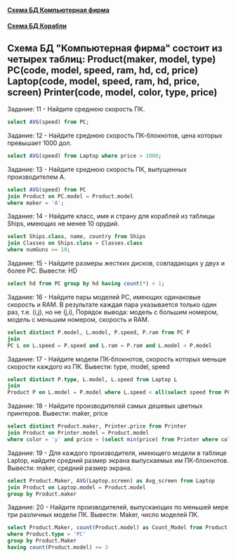 #### **[Схема БД Компьютерная фирма](https://sql-ex.ru/help/select13.php#db_1)**
#### **[Схема БД Корабли](https://www.sql-ex.ru/help/select13.php#db_3)**

**Схема БД "Компьютерная фирма" состоит из четырех таблиц:**
Product(maker, model, type)
PC(code, model, speed, ram, hd, cd, price)
Laptop(code, model, speed, ram, hd, price, screen)
Printer(code, model, color, type, price)
---

Задание: 11 - Найдите среднюю скорость ПК.
```sql
select AVG(speed) from PC;
```
Задание: 12 - Найдите среднюю скорость ПК-блокнотов, цена которых превышает 1000 дол.
```sql
select AVG(speed) from Laptop where price > 1000;
```
Задание: 13 - Найдите среднюю скорость ПК, выпущенных производителем A.
```sql
select AVG(speed) from PC 
join Product on PC.model = Product.model
where maker = 'A';
```
Задание: 14 - Найдите класс, имя и страну для кораблей из таблицы Ships, имеющих не менее 10 орудий.
```sql
select Ships.class, name, country from Ships
join Classes on Ships.class = Classes.class
where numGuns >= 10;
```
Задание: 15 - Найдите размеры жестких дисков, совпадающих у двух и более PC. Вывести: HD
```sql
select hd from PC group by hd having count(*) > 1;
```
Задание: 16 - Найдите пары моделей PC, имеющих одинаковые скорость и RAM. В результате каждая пара указывается только один раз, т.е. (i,j), но не (j,i), Порядок вывода: модель с большим номером, модель с меньшим номером, скорость и RAM.
```sql
select distinct P.model, L.model, P.speed, P.ram from PC P 
join 
PC L on L.speed = P.speed and L.ram = P.ram and L.model < P.model
```
Задание: 17 - Найдите модели ПК-блокнотов, скорость которых меньше скорости каждого из ПК.
Вывести: type, model, speed
```sql
select distinct P.type, L.model, L.speed from Laptop L
join
Product P on L.model = P.model where L.speed < all(select speed from PC);
```
Задание: 18 - Найдите производителей самых дешевых цветных принтеров. Вывести: maker, price
```sql
select distinct Product.maker, Printer.price from Printer 
join Product on Printer.model = Product.model
where color = 'y' and price = (select min(price) from Printer where color = 'y')
```
Задание: 19 - Для каждого производителя, имеющего модели в таблице Laptop, найдите средний размер экрана выпускаемых им ПК-блокнотов. Вывести: maker, средний размер экрана.
```sql
select Product.Maker, AVG(Laptop.screen) as Avg_screen from Laptop 
join Product on Laptop.model = Product.model
group by Product.maker
```
Задание: 20 - Найдите производителей, выпускающих по меньшей мере три различных модели ПК. Вывести: Maker, число моделей ПК.
```sql
select Product.Maker, count(Product.model) as Count_Model from Product
where Product.type = 'PC'
group by Product.Maker
having count(Product.model) >= 3
```